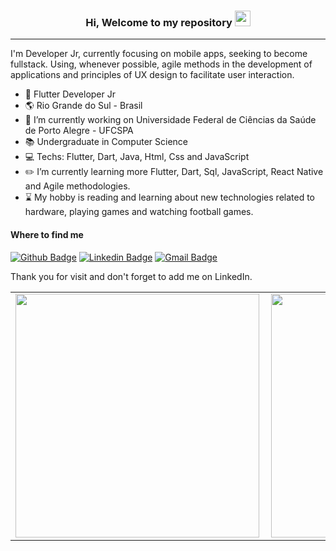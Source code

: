 <h3 align="center">Hi, Welcome to my repository <img src="https://media.giphy.com/media/hvRJCLFzcasrR4ia7z/giphy.gif" width="25px"></h3>

---
I'm Developer Jr, currently focusing on mobile apps, seeking to become fullstack. Using, whenever possible, agile methods in the development of applications and principles of UX design to facilitate user interaction.

* :iphone: Flutter Developer Jr 
* :earth_americas: Rio Grande do Sul - Brasil
* :construction_worker: I’m currently working on Universidade Federal de Ciências da Saúde de Porto Alegre - UFCSPA
* :books: Undergraduate in Computer Science
* :computer: Techs: Flutter, Dart, Java, Html, Css and JavaScript
* :pencil2:  I’m currently learning more Flutter, Dart, Sql, JavaScript, React Native and Agile methodologies.
* :hourglass: My hobby is reading and learning about new technologies related to hardware, playing games and watching football games.

#### Where to find me

[![Github Badge](https://img.shields.io/badge/-Github-000?style=for-the-badge&logo=Github&logoColor=white&link=https://github.com/Felipebb)](https://github.com/Felipebb)
[![Linkedin Badge](https://img.shields.io/badge/-LinkedIn-blue?style=for-the-badge&logo=Linkedin&logoColor=white&link=https://www.linkedin.com/in/felipe-bieluczyk-barrozo/)](https://www.linkedin.com/in/felipe-bieluczyk-barrozo/)
[![Gmail Badge](https://img.shields.io/badge/-bieluczyk1998@gmail.com-red?style=for-the-badge&logo=Gmail&logoColor=white&link=mailto:bieluczyk1998@gmail.com)](mailto:bieluczyk1998@gmail.com)

Thank you for visit and don't forget to add me on LinkedIn.

<!--
**Felipebb/Felipebb** is a ✨ _special_ ✨ repository because its `README.md` (this file) appears on your GitHub profile.
-->
<center>
<table>
  <tr>   
    <td><img width="390px" align="left" src="https://github-readme-stats.vercel.app/api/top-langs/?username=Felipebb&layout=compact&theme=dark& "/></td> 
    <td><img width="390px" align="left" src="https://github-readme-stats.vercel.app/api?username=Felipebb&show_icons=true&icon_color=dark&theme=dark"/></td> 
  </tr>
  </table>
  </center>

